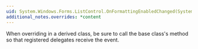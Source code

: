 ```yaml
---
uid: System.Windows.Forms.ListControl.OnFormattingEnabledChanged(System.EventArgs)
additional_notes.overrides: *content
---
```


<p>When overriding <xref href="System.Windows.Forms.ListControl.OnFormattingEnabledChanged(System.EventArgs)"></xref> in a derived class, be sure to call the base class's <xref href="System.Windows.Forms.ListControl.OnFormattingEnabledChanged(System.EventArgs)"></xref> method so that registered delegates receive the event.</p>


